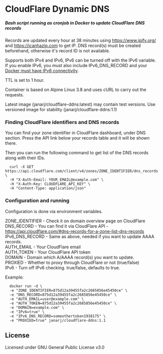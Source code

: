 # CloudFlare Dynamic DNS
##### Bash script running as cronjob in Docker to update CloudFlare DNS records

Records are updated every hour at 38 minutes using https://www.ipify.org/ and https://icanhazip.com to get IP.
DNS record(s) must be created beforehand, otherwise it's record ID is not available.

Supports both IPv4 and IPv6, IPv6 can be turned off with the IPv6 variable. If you enable IPv6, you must also include IPv6_DNS_RECORD and your [Docker must have IPv6 connectivity](https://docs.docker.com/config/daemon/ipv6/).

TTL is set to 1 hour.

Container is based on Alpine Linux 3.8 and uses cURL to carry out the requests.

Latest image (janarj/cloudflare-ddns:latest) may contain test versions. Use versioned image for stability (janarj/cloudflare-ddns:1.1)


### Finding CloudFlare identifiers and DNS records

You can find your zone identifier in CloudFlare dashboard, under DNS section. Press the API link below your records table and it will be shown there.

Then you can run the following command to get list of the DNS records along with their IDs.

```
  curl -X GET https://api.cloudflare.com/client/v4/zones/ZONE_IDENTIFIER/dns_records \
  -H "X-Auth-Email: YOUR_EMAIL@example.com" \
  -H "X-Auth-Key: CLOUDFLARE_API_KEY" \
  -H "Content-Type: application/json"
```


### Configuration and running

Configuration is done via environment variables.

ZONE_IDENTIFIER - Check it on domain overview page on CloudFlare  
DNS_RECORD - You can find it via CloudFlare API - https://api.cloudflare.com/#dns-records-for-a-zone-list-dns-records  
IPv6_DNS_RECORD - Same as above, needed if you want to update AAAA records.  
AUTH_EMAIL - Your CloudFlare email  
AUTH_TOKEN - Your CloudFlare API token  
DOMAIN - Domain which A/AAAA record(s) you want to update.  
PROXIED - Whether to proxy through CloudFlare or not (true/false)  
IPv6 - Turn off IPv6 checking. true/false, defaults to true.  

Example:
```
  docker run -d \
  -e "ZONE_IDENTIFIER=875d12a39455fa2c2685856e45450ce" \
  -e "DNS_RECORD=875d12a39455fa2c2685856e45450ce" \
  -e "AUTH_EMAIL=user@example.com" \
  -e "AUTH_TOKEN=875d12a39455fa2c2685856e45450ce" \
  -e "DOMAIN=example.com" \
  -e "IPv6=true" \
  -e "IPv6_DNS_RECORD=someothertoken1938175" \
  -e "PROXIED=true" janarj/cloudflare-ddns:1.1
```

## License
Licensed under GNU General Public License v3.0
